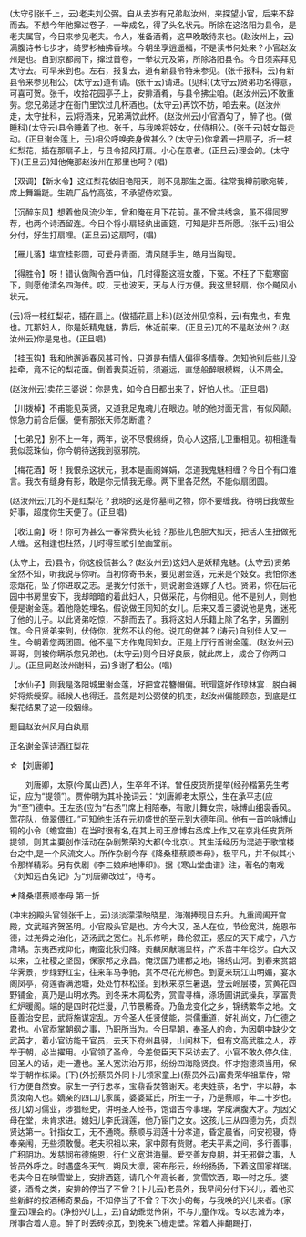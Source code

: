<!-- { "loadSidebar": true } -->
(太守引张千上，云)老夫刘公弼。自从去岁有兄弟赵汝州，来探望小官，后来不辞而去。不想今年他撺过卷子，一举成名，得了头名状元。所除在这洛阳为县令，是老夫属官，今日来参见老夫。令人，准备酒肴，这早晚敢待来也。(赵汝州上，云)满腹诗书七步才，绮罗衫袖拂香埃。今朝坐享逍遥福，不是读书何处来？小官赵汝州是也。自到京都阙下，撺过首卷，一举状元及第，所除洛阳县令。今日须索拜见太守去。可早来到也。左右，报复去，道有新县令特来参见。(张千报科，云)有新县令来参见相公。(太守云)道有请。(张千云)请进。(见科)(太守云)贤弟功名得意，可喜可贺。张千，收拾花园亭子上，安排酒肴，与县令拂尘咱。(赵汝州云)不敢重劳。您兄弟适才在衙门里饮过几杯酒也。(太守云)再饮不妨，咱去来。(赵汝州走，太守扯科，云)将酒来，兄弟满饮此杯。(赵汝州云)小官酒勾了，醉了也。(做睡科)(太守云)县令睡着了也。张千，与我唤将妓女，伏侍相公。(张千云)妓女每走动。(正旦谢金莲上，云)相公呼唤妾身做甚么？(太守云)你拿着一把扇子，折一枝红梨花，插在那扇子上，与县令招风打扇。小心在意者。(正旦云)理会的。(太守下)(正旦云)知他俺那赵汝州在那里也呵？(唱)

【双调】【新水令】这红梨花依旧艳阳天，则不见那生之面。往常我樽前歌宛转，席上舞蹁跹。生疏厂品竹高弦，不承望侍欢宴。

【沉醉东风】想着他风流少年，曾和俺在月下花前。虽不曾共绣衾，虽不得同罗荐，也两个诗酒留连。今日个将小扇轻纨出画筵，可知是非吾所愿。(张千云)相公分付，好生打扇哩。(正旦云)这扇呵，(唱)

【雁儿落】堪宜桂影圆，可爱丹青面。清风随手生，皓月当胸现。

【得胜令】呀！错认做陶令酒中仙，几时得豁这班女腹，下冤。不枉了下载寒窗下，则愿他清名四海传。哎，天也波天，天与人行方便。我这里轻扇，你个飇风小状元。

(云)将一枝红梨花，插在扇上。(做插花扇上科)(赵汝州见惊科，云)有鬼也，有鬼也。兀那妇人，你是妖精鬼魅，靠后，休近前来。(正旦云)兀的不是赵汝州？(赵汝州云)你是鬼也。(正旦唱)

【挂玉钩】我和他邂逅春风甚可怜，只道是有情人偏得多情眷。怎知他别后些儿没挂牵，竟不记的梨花面。倒着我莫近前，须避远，直恁般醉眼模糊，认不周全。

(赵汝州云)卖花三婆说：你是鬼，如今白日都出来了，好怕人也。(正旦唱)

【川拨棹】不甫能见英贤，又道我足鬼魂儿在眼边。唬的他对面无言，有似风颠。惊急力前合后偃。便有那张天师怎断遣？

【七弟兄】别不上一年，两年，说不尽恨绵绵，负心人这搭儿卫重相见。初相逢看我似蕊珠仙，你今朝待送我到驱邪院。

【梅花酒】呀！我恨杀这状元，我本是画阁婵娟，怎道我鬼魅相缠？今日个有口难言。我衣有缝身有影，敢是你无情我无缘。两下里各茫然，不能似扇团圆。

(赵汝州云)兀的不是红梨花？我晓的这是你墓间之物，你不要缠我。待明日我做些好事，超度你生天便了。(正旦唱)

【收江南】呀！你可为甚么一春常费头花钱？那些儿色胆大如天，把活人生扭做死人缠。这相逢也枉然，几时得笙歌引至画堂前。

(太守上，云)县令，你这般慌甚么？(赵汝州云)这妇人是妖精鬼魅。(太守云)贤弟全然不知，听我说与你听。当初你寄书来，要见谢金莲，元来是个妓女。我怕你迷恋烟花，坠了你进取之志。是我分付张千，则说谢金莲嫁了人也。贤弟，你在后花园中书房里安下，我却暗暗的着此妇人，只做采花，与你相见。他不是别人，则他便是谢金莲。着他隐姓埋名。假说做王同知的女儿。后来又着三婆说他是鬼，迷死了他的儿子。以此贤弟吃惊，不辞而去了。我将这妇人乐籍上除了名字，另置别馆。今日贤弟来到，伏侍你，犹然不认的他。说兀的做甚？(涛云)自别佳人又一生。今朝着您两团圆。他不是下方作鬼同知女。正是上厅行首谢金莲。(赵汝州云)哥哥，则被你瞒杀您兄弟也。(太守云)则今日好良辰，就此席上，成合了你两口儿。(正旦同赵汝州谢科，云)多谢了相公。(唱)

【水仙子】则我是洛阳城里谢金莲，好把宫花簪帽偏。玳瑁筵好作琼林宴．脱白襕好将紫绶穿。祗候人也得迁。虽然是刘公弼使的机变，赵汝州偏能顾恋，到底是红梨花结果了这一段姻缘。

题目赵汝州风月白纨扇

正名谢金莲诗酒红梨花
　

☆【刘唐卿】
 
　　刘唐卿，太原(今属山西)人，生卒年不详。曾任皮货所提举(经孙楷第先生考证，应为“提领”)。贾仲明为其补挽词云：“刘唐卿老太原公，生在承平志(应为“至”)德中。王左丞(应为“右丞”)席上相陪奉，有歌儿舞女宗，咏博山细袅香风。莺花队，倚翠偎红。”可知他生活在元初盛世的至元到大德年间。他有一首吟咏博山铜的小令〔蟾宫曲〕在当时很有名,在其上司王彦博右丞席上作,又在京兆任皮货所提领，则其主要创作活动在杂剧繁荣的大都(今北京)。其生活经历为混迹于歌馆楼台之中,是一个风流文人。所作杂剧今存《降桑椹蔡顺奉母》，极平凡，并不似其小令那样精彩。另有佚剧《李三娘麻地捧印》。据《寒山堂曲谱》注，著名的南戏《刘知远白兔记》为“刘唐卿改过”，待考。 

★降桑椹蔡顺奉母
第一折

(冲末扮殿头官领张千上，云)淡淡濛濛映晓星，海潮捧现日东升。九重阊阖开宫殿，文武班齐贺圣明。小官殿头官是也。方今大汉，圣人在位，节俭宽洪，施恩布德，过尧舜之治化，迈汤武之宽仁。礼乐修明，彝伦叙正，感应的天下咸宁，八方肃靖。东夷西戎仰化，南蛮北狄归降。贡麟凤献瑞呈样，产禾苗丰年稔岁。自大汉以来，立社稷之坚固，保家邦之永昌。俺汉国乃建都之地，锦绣山河。到春来赏韶华霁景，步绿野红尘，往来车马争驰，赏不尽花光柳色。到夏来玩江山明媚，宴水阁凤亭，荷莲香满池塘，处处竹林松径。到秋来凉生暑退，登云岭层楼，赏黄花四野铺金，真乃是山明水秀。到冬来木凋松秀，赏雪寻梅，涤场圃讲武操兵，享富贵红炉暖阁。端的是四时花烂漫，八节景稀奇。乃鱼龙变化之乡，锦绣繁华之地。文臣善治安民，武将施谋定乱。方今圣人任贤使能，崇儒重道，好礼尚文，乃仁德之君也。小官忝掌朝纲之事，乃职所当为。今日早朝，奉圣人的命，为因朝中缺少文武英才，着小官访能干官员，去天下府州县驿，山间林下，但有文高武胜之人，荐举于朝，必当擢用。小官领了圣命，今差使臣天下采访去了。小官不敢久停久住，回圣人的话，走一遭也。圣人宽洪治万邦，纷纷四海隐贤良。怀才抱德须当用，保举于朝作栋梁。(下)(外扮蔡员外同卜儿领家童上)(蔡员外云)富贵荣华祖辈传，常行方便自然安。家生一子行忠孝，宝鼎香焚答谢天。老夫姓蔡，名宁，字以静，本贯汝南人也。嫡亲的四口儿家属，婆婆延氏，所生一子，乃是蔡顺，年二十岁也。孩儿幼习儒业，涉猎经史，讲明圣人经书，饱谙古今事理，学成满腹大才。为因父母在堂，未肯求进。媳妇儿李氏润莲，他乃宦门之女。这孩儿三从四德为先，贞烈贤达第一。针指女工，无不通晓。蔡顺与润莲十分孝道，昏定晨省，问安视寝，侍奉亲闱，无些须敢慢。老夫积祖以来，家中颇有赀财。老夫平素之间，多行善事，广积阴功。发慈悯布德施恩，行仁义宽洪海量。爱交善友良朋，并无邪僻之事，人皆员外呼之。时遇盛冬天气，朔风大凛，密布彤云，纷纷扬扬，下着这国家祥瑞。老夫今日在映雪堂上，安排酒筵，请几个年高长者，赏雪饮酒，取一时之乐。婆婆，酒肴之类，安排的停当了不曾？(卜儿云)老员外，我早间分付下兴儿，着他买些新鲜的按酒稀奇果品，不知停当了不曾？下次小的每，与我唤的兴儿来者。(家童云)理会的。(净扮兴儿上，云)自幼乖觉伶俐，不与儿童作戏。专以志诚为本，所事合着人意。醉了时丢砖掠瓦，到晚来飞檐走壁。常着人摔翻踢打，
